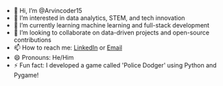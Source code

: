 - 👋 Hi, I’m @Arvincoder15  
- 👀 I’m interested in data analytics, STEM, and tech innovation  
- 🌱 I’m currently learning machine learning and full-stack development  
- 💞️ I’m looking to collaborate on data-driven projects and open-source contributions  
- 📫 How to reach me: [LinkedIn](https://linkedin.com/in/arvincoder15) or [Email](mailto:arvin.askari@queensu.ca)  
- 😄 Pronouns: He/Him  
- ⚡ Fun fact: I developed a game called 'Police Dodger' using Python and Pygame!  

<!---
Arvincoder15/Arvincoder15 is a ✨ special ✨ repository because its `README.md` (this file) appears on your GitHub profile.  
You can click the Preview link to take a look at your changes.  
--->
